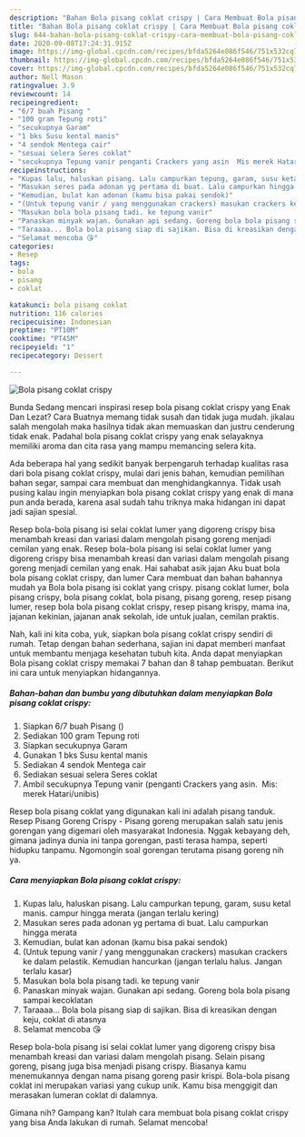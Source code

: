 ```yaml
---
description: "Bahan Bola pisang coklat crispy | Cara Membuat Bola pisang coklat crispy Yang Lezat Sekali"
title: "Bahan Bola pisang coklat crispy | Cara Membuat Bola pisang coklat crispy Yang Lezat Sekali"
slug: 644-bahan-bola-pisang-coklat-crispy-cara-membuat-bola-pisang-coklat-crispy-yang-lezat-sekali
date: 2020-09-08T17:24:31.915Z
image: https://img-global.cpcdn.com/recipes/bfda5264e086f546/751x532cq70/bola-pisang-coklat-crispy-foto-resep-utama.jpg
thumbnail: https://img-global.cpcdn.com/recipes/bfda5264e086f546/751x532cq70/bola-pisang-coklat-crispy-foto-resep-utama.jpg
cover: https://img-global.cpcdn.com/recipes/bfda5264e086f546/751x532cq70/bola-pisang-coklat-crispy-foto-resep-utama.jpg
author: Nell Mason
ratingvalue: 3.9
reviewcount: 14
recipeingredient:
- "6/7 buah Pisang "
- "100 gram Tepung roti"
- "secukupnya Garam"
- "1 bks Susu kental manis"
- "4 sendok Mentega cair"
- "sesuai selera Seres coklat"
- "secukupnya Tepung vanir penganti Crackers yang asin  Mis merek Hatariunibis"
recipeinstructions:
- "Kupas lalu, haluskan pisang. Lalu campurkan tepung, garam, susu ketal manis. campur hingga merata (jangan terlalu kering)"
- "Masukan seres pada adonan yg pertama di buat. Lalu campurkan hingga merata"
- "Kemudian, bulat kan adonan (kamu bisa pakai sendok)"
- "(Untuk tepung vanir / yang menggunakan crackers) masukan crackers ke dalam pelastik. Kemudian hancurkan (jangan terlalu halus. Jangan terlalu kasar)"
- "Masukan bola bola pisang tadi. ke tepung vanir"
- "Panaskan minyak wajan. Gunakan api sedang. Goreng bola bola pisang sampai kecoklatan"
- "Taraaaa... Bola bola pisang siap di sajikan. Bisa di kreasikan dengan keju, coklat di atasnya"
- "Selamat mencoba 😘"
categories:
- Resep
tags:
- bola
- pisang
- coklat

katakunci: bola pisang coklat 
nutrition: 116 calories
recipecuisine: Indonesian
preptime: "PT10M"
cooktime: "PT45M"
recipeyield: "1"
recipecategory: Dessert

---
```



![Bola pisang coklat crispy](https://img-global.cpcdn.com/recipes/bfda5264e086f546/751x532cq70/bola-pisang-coklat-crispy-foto-resep-utama.jpg)

Bunda Sedang mencari inspirasi resep bola pisang coklat crispy yang Enak Dan Lezat? Cara Buatnya memang tidak susah dan tidak juga mudah. jikalau salah mengolah maka hasilnya tidak akan memuaskan dan justru cenderung tidak enak. Padahal bola pisang coklat crispy yang enak selayaknya memiliki aroma dan cita rasa yang mampu memancing selera kita.

Ada beberapa hal yang sedikit banyak berpengaruh terhadap kualitas rasa dari bola pisang coklat crispy, mulai dari jenis bahan, kemudian pemilihan bahan segar, sampai cara membuat dan menghidangkannya. Tidak usah pusing kalau ingin menyiapkan bola pisang coklat crispy yang enak di mana pun anda berada, karena asal sudah tahu triknya maka hidangan ini dapat jadi sajian spesial.

Resep bola-bola pisang isi selai coklat lumer yang digoreng crispy bisa menambah kreasi dan variasi dalam mengolah pisang goreng menjadi cemilan yang enak. Resep bola-bola pisang isi selai coklat lumer yang digoreng crispy bisa menambah kreasi dan variasi dalam mengolah pisang goreng menjadi cemilan yang enak. Hai sahabat asik jajan Aku buat bola bola pisang coklat crispy, dan lumer Cara membuat dan bahan bahannya mudah ya Bola bola pisang isi coklat yang crispy. pisang coklat lumer, bola pisang crispy, bola pisang coklat, bola pisang, pisang goreng, resep pisang lumer, resep bola bola pisang coklat crispy, resep pisang krispy, mama ina, jajanan kekinian, jajanan anak sekolah, ide untuk jualan, cemilan praktis.


Nah, kali ini kita coba, yuk, siapkan bola pisang coklat crispy sendiri di rumah. Tetap dengan bahan sederhana, sajian ini dapat memberi manfaat untuk membantu menjaga kesehatan tubuh kita. Anda dapat menyiapkan Bola pisang coklat crispy memakai 7 bahan dan 8 tahap pembuatan. Berikut ini cara untuk menyiapkan hidangannya.

<!--inarticleads1-->

##### Bahan-bahan dan bumbu yang dibutuhkan dalam menyiapkan Bola pisang coklat crispy:

1. Siapkan 6/7 buah Pisang ()
1. Sediakan 100 gram Tepung roti
1. Siapkan secukupnya Garam
1. Gunakan 1 bks Susu kental manis
1. Sediakan 4 sendok Mentega cair
1. Sediakan sesuai selera Seres coklat
1. Ambil secukupnya Tepung vanir (penganti Crackers yang asin.  Mis: merek Hatari/unibis)


Resep bola pisang coklat yang digunakan kali ini adalah pisang tanduk. Resep Pisang Goreng Crispy - Pisang goreng merupakan salah satu jenis gorengan yang digemari oleh masyarakat Indonesia. Nggak kebayang deh, gimana jadinya dunia ini tanpa gorengan, pasti terasa hampa, seperti hidupku tanpamu. Ngomongin soal gorengan terutama pisang goreng nih ya. 

<!--inarticleads2-->

##### Cara menyiapkan Bola pisang coklat crispy:

1. Kupas lalu, haluskan pisang. Lalu campurkan tepung, garam, susu ketal manis. campur hingga merata (jangan terlalu kering)
1. Masukan seres pada adonan yg pertama di buat. Lalu campurkan hingga merata
1. Kemudian, bulat kan adonan (kamu bisa pakai sendok)
1. (Untuk tepung vanir / yang menggunakan crackers) masukan crackers ke dalam pelastik. Kemudian hancurkan (jangan terlalu halus. Jangan terlalu kasar)
1. Masukan bola bola pisang tadi. ke tepung vanir
1. Panaskan minyak wajan. Gunakan api sedang. Goreng bola bola pisang sampai kecoklatan
1. Taraaaa... Bola bola pisang siap di sajikan. Bisa di kreasikan dengan keju, coklat di atasnya
1. Selamat mencoba 😘


Resep bola-bola pisang isi selai coklat lumer yang digoreng crispy bisa menambah kreasi dan variasi dalam mengolah pisang. Selain pisang goreng, pisang juga bisa menjadi pisang crispy. Biasanya kamu menemukannya dengan nama pisang goreng pasir krispi. Bola-bola pisang coklat ini merupakan variasi yang cukup unik. Kamu bisa menggigit dan merasakan lumeran coklat di dalamnya. 

Gimana nih? Gampang kan? Itulah cara membuat bola pisang coklat crispy yang bisa Anda lakukan di rumah. Selamat mencoba!
